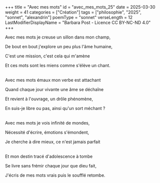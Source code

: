 +++
title = "Avec mes mots"
id = "avec_mes_mots_25"
date = 2025-03-30
weight = 41
categories = ["Création"]
tags = ["philosophie", "2025", "sonnet", "alexandrin"]
poemType = "sonnet"
verseLength = 12
LastModifierDisplayName = "Barbara Post - Licence CC BY-NC-ND 4.0"
+++

Avec mes mots je creuse un sillon dans mon champ,

De bout en bout j'explore un peu plus l'âme humaine,

C'est une mission, c'est cela qui m'amène

Et ces mots sont les miens comme s'élève un chant.

 \
Avec mes mots émaux mon verbe est attachant

Quand chaque jour vivante une âme se déchaîne

Et revient à l'ouvrage, un drôle phénomène,

En suis-je libre ou pas, ainsi qu'un sort méchant ?

 \
Avec mes mots je vois infinité de mondes,

Nécessité d'écrire, émotions s'émondent,

Je cherche à dire mieux, ce n'est jamais parfait

 \
Et mon destin tracé d'adolescence à tombe

Se livre sans frémir chaque jour que dieu fait,

J'écris de mes mots vrais puis le soufflé retombe.
